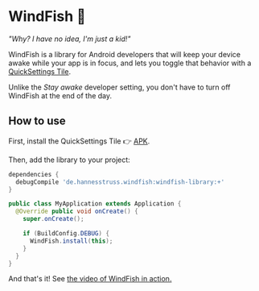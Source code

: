 # WindFish :whale:

*"Why? I have no idea, I'm just a kid!"*

WindFish is a library for Android developers that will keep your device awake while
your app is in focus, and lets you toggle that behavior with a [QuickSettings Tile][quicksettings-docs].

Unlike the *Stay awake* developer setting, you don't have to turn off WindFish at the end of the day.

## How to use

First, install the QuickSettings Tile :point_right: [APK][companion].

Then, add the library to your project:

```groovy
dependencies {
  debugCompile 'de.hannesstruss.windfish:windfish-library:+'
}

```

```java
public class MyApplication extends Application {
  @Override public void onCreate() {
    super.onCreate();

    if (BuildConfig.DEBUG) {
      WindFish.install(this);
    }
  }
}
```

And that's it! See [the video of WindFish in action.][quicksettings-docs]

##

 [quicksettings-docs]: https://youtu.be/AuuIB4cT2SA
 [companion]: https://github.com/hannesstruss/WindFish/releases


